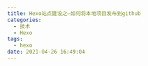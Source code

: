 ```yaml
---
title: Hexo站点建设之—如何将本地项目发布到github
categories:
  - 技术
  - Hexo
tags:
  - hexo
date: 2021-04-26 16:49:04
---
```

